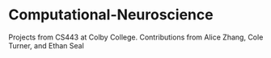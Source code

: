 # Computational-Neuroscience
Projects from CS443 at Colby College. Contributions from Alice Zhang, Cole Turner, and Ethan Seal
